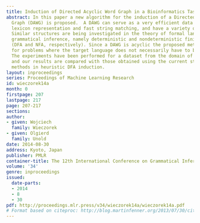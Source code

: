 ```yaml
---
title: Induction of Directed Acyclic Word Graph in a Bioinformatics Task
abstract: In this paper a new algorithm for the induction of a Directed Acyclic Word
  Graph (DAWG) is proposed.  A DAWG can serve as a very efficient data structure for
  lexicon representation and fast string matching, and have a variety of applications.
  Similar structures are being investigated in the theory of formal languages and
  grammatical inference, namely deterministic and nondeterministic finite automata
  (DFA and NFA, respectively). Since a DAWG is acyclic the proposed method is suited
  for problems where the target language does not necessarily have to be infinite.
  The experiments have been performed for a dataset from the domain of bioinformatics,
  and our results are compared with those obtained using the current state-of-the-art
  methods in heuristic DFA induction.
layout: inproceedings
series: Proceedings of Machine Learning Research
id: wieczorek14a
month: 0
firstpage: 207
lastpage: 217
page: 207-217
sections: 
author:
- given: Wojciech
  family: Wieczorek
- given: Olgierd
  family: Unold
date: 2014-08-30
address: Kyoto, Japan
publisher: PMLR
container-title: The 12th International Conference on Grammatical Inference
volume: '34'
genre: inproceedings
issued:
  date-parts:
  - 2014
  - 8
  - 30
pdf: http://proceedings.mlr.press/v34/wieczorek14a/wieczorek14a.pdf
# Format based on citeproc: http://blog.martinfenner.org/2013/07/30/citeproc-yaml-for-bibliographies/
---
```

